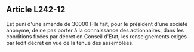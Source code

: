 Article L242-12
----
Est puni d'une amende de 30000 F le fait, pour le président d'une société
anonyme, de ne pas porter à la connaissance des actionnaires, dans les
conditions fixées par décret en Conseil d'Etat, les renseignements exigés par
ledit décret en vue de la tenue des assemblées.
